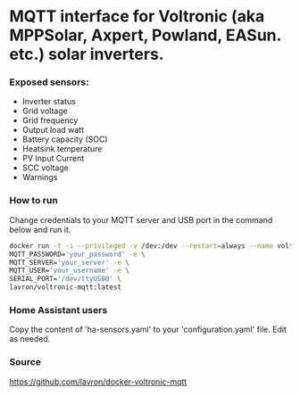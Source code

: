 # MQTT interface for Voltronic (aka MPPSolar, Axpert, Powland, EASun. etc.) solar inverters.

### Exposed sensors:
- Inverter status
- Grid voltage
- Grid frequency
- Output load watt
- Battery capacity (SOC)
- Heatsink temperature
- PV Input Current
- SCC voltage
- Warnings
### How to run
Change credentials to your MQTT server and USB port in the command below and run it.
```bash
docker run -t -i --privileged -v /dev:/dev --restart=always --name voltronic-mqtt --pull=always -e \
MQTT_PASSWORD='your_password' -e \
MQTT_SERVER='your_server' -e \
MQTT_USER='your_username' -e \
SERIAL_PORT='/dev/ttyUSB0' \
lavron/voltronic-mqtt:latest
```

### Home Assistant users
Copy the content of 'ha-sensors.yaml' to your 'configuration.yaml' file. Edit as needed.

### Source
https://github.com/lavron/docker-voltronic-mqtt

